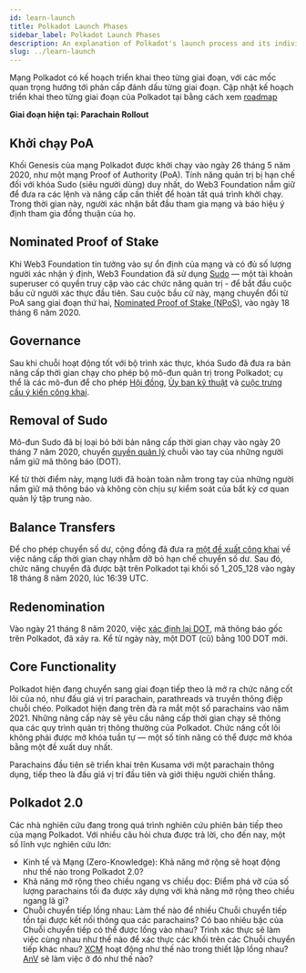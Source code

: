 ```yaml
---
id: learn-launch
title: Polkadot Launch Phases
sidebar_label: Polkadot Launch Phases
description: An explanation of Polkadot's launch process and its individual phases.
slug: ../learn-launch
---
```


Mạng Polkadot có kế hoạch triển khai theo từng giai đoạn, với các mốc quan trọng hướng tới phân cấp
đánh dấu từng giai đoạn. Cập nhật kế hoạch triển khai theo từng giai đoạn của Polkadot tại bằng cách
xem [roadmap](https://polkadot.network/launch-roadmap/)

**Giai đoạn hiện tại: Parachain Rollout**

## Khởi chạy PoA

Khối Genesis của mạng Polkadot được khởi chạy vào ngày 26 tháng 5 năm 2020, như một mạng Proof of
Authority (PoA). Tính năng quản trị bị hạn chế đối với khóa Sudo (siêu người dùng) duy nhất, do Web3
Foundation nắm giữ để đưa ra các lệnh và nâng cấp cần thiết để hoàn tất quá trình khởi chạy. Trong
thời gian này, người xác nhận bắt đầu tham gia mạng và báo hiệu ý định tham gia đồng thuận của họ.

## Nominated Proof of Stake

Khi Web3 Foundation tin tưởng vào sự ổn định của mạng và có đủ số lượng người xác nhận ý định, Web3
Foundation đã sử dụng [Sudo](https://youtu.be/InekMjJpVdo) &mdash; một tài khoản superuser có quyền
truy cập vào các chức năng quản trị - để bắt đầu cuộc bầu cử người xác thực đầu tiên. Sau cuộc bầu
cử này, mạng chuyển đổi từ PoA sang giai đoạn thứ hai,
[Nominated Proof of Stake (NPoS)](learn-staking.md), vào ngày 18 tháng 6 năm 2020.

## Governance

Sau khi chuỗi hoạt động tốt với bộ trình xác thực, khóa Sudo đã đưa ra bản nâng cấp thời gian chạy
cho phép bộ mô-đun quản trị trong Polkadot; cụ thể là các mô-đun để cho phép
[Hội đồng](learn-governance.md#council), [Ủy ban kỹ thuật](learn-governance.md#technical-committee)
và [cuộc trưng cầu ý kiến công khai](learn-governance.md#public-referenda).

## Removal of Sudo

Mô-đun Sudo đã bị loại bỏ bởi bản nâng cấp thời gian chạy vào ngày 20 tháng 7 năm 2020, chuyển
[quyền quản lý](learn-governance.md) chuỗi vào tay của những người nắm giữ mã thông báo (DOT).

Kể từ thời điểm này, mạng lưới đã hoàn toàn nằm trong tay của những người nắm giữ mã thông báo và
không còn chịu sự kiểm soát của bất kỳ cơ quan quản lý tập trung nào.

## Balance Transfers

Để cho phép chuyển số dư, cộng đồng đã đưa ra
[một đề xuất công khai](../maintain/maintain-guides-democracy.md) về việc nâng cấp thời gian chạy
nhằm dỡ bỏ hạn chế chuyển số dư. Sau đó, chức năng chuyển đã được bật trên Polkadot tại khối số
1_205_128 vào ngày 18 tháng 8 năm 2020, lúc 16:39 UTC.

## Redenomination

Vào ngày 21 tháng 8 năm 2020, việc [xác định lại DOT](../general/redenomination.md), mã thông báo
gốc trên Polkadot, đã xảy ra. Kể từ ngày này, một DOT (cũ) bằng 100 DOT mới.

## Core Functionality

Polkadot hiện đang chuyển sang giai đoạn tiếp theo là mở ra chức năng cốt lõi của nó, như đấu giá vị
trí parachain, parathreads và truyền thông điệp chuỗi chéo. Polkadot hiện đang trên đà ra mắt một số
parachains vào năm 2021. Những nâng cấp này sẽ yêu cầu nâng cấp thời gian chạy sẽ thông qua các quy
trình quản trị thông thường của Polkadot. Chức năng cốt lõi không phải được mở khóa tuần tự &mdash;
một số tính năng có thể được mở khóa bằng một đề xuất duy nhất.

Parachains đầu tiên sẽ triển khai trên Kusama với một parachain thông dụng, tiếp theo là đấu giá vị
trí đầu tiên và giới thiệu người chiến thắng.

## Polkadot 2.0

Các nhà nghiên cứu đang trong quá trình nghiên cứu phiên bản tiếp theo của mạng Polkadot. Với nhiều
câu hỏi chưa được trả lời, cho đến nay, một số lĩnh vực nghiên cứu lớn:

- Kinh tế và Mạng (Zero-Knowledge): Khả năng mở rộng sẽ hoạt động như thế nào trong Polkadot 2.0?
- Khả năng mở rộng theo chiều ngang vs chiều dọc: Điểm phá vỡ của số lượng parachains tối đa được
  xây dựng với khả năng mở rộng theo chiều ngang là gì?
- Chuỗi chuyển tiếp lồng nhau: Làm thế nào để nhiều Chuỗi chuyển tiếp tồn tại được kết nối thông qua
  các parachains? Có bao nhiêu bậc của Chuỗi chuyển tiếp có thể được lồng vào nhau? Trình xác thực
  sẽ làm việc cùng nhau như thế nào để xác thực các khối trên các Chuỗi chuyển tiếp khác nhau?
  [XCM](learn-cross-consensus.md) hoạt động như thế nào trong thiết lập lồng nhau?
  [AnV](learn-availability.md) sẽ làm việc ở đó như thế nào?
